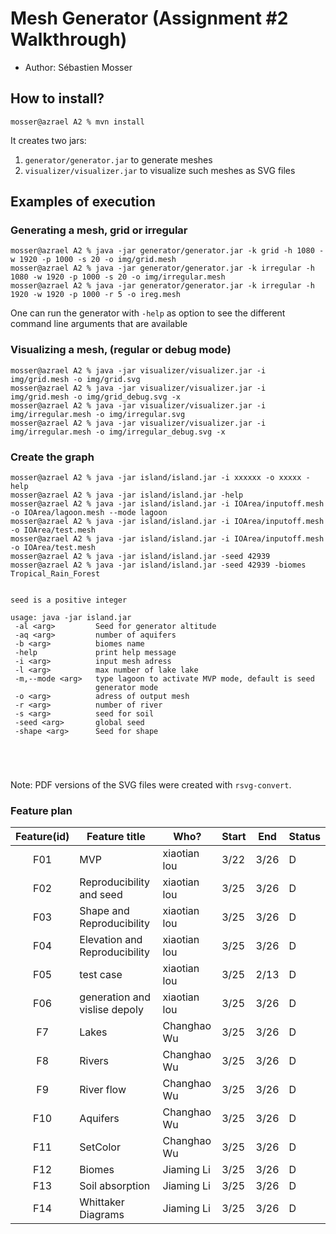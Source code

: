 # Mesh Generator (Assignment #2 Walkthrough)

  - Author: Sébastien Mosser

## How to install?

```
mosser@azrael A2 % mvn install
```

It creates two jars:

  1. `generator/generator.jar` to generate meshes
  2. `visualizer/visualizer.jar` to visualize such meshes as SVG files

## Examples of execution

### Generating a mesh, grid or irregular

```
mosser@azrael A2 % java -jar generator/generator.jar -k grid -h 1080 -w 1920 -p 1000 -s 20 -o img/grid.mesh
mosser@azrael A2 % java -jar generator/generator.jar -k irregular -h 1080 -w 1920 -p 1000 -s 20 -o img/irregular.mesh
mosser@azrael A2 % java -jar generator/generator.jar -k irregular -h 1920 -w 1920 -p 1000 -r 5 -o ireg.mesh
```

One can run the generator with `-help` as option to see the different command line arguments that are available

### Visualizing a mesh, (regular or debug mode)

```
mosser@azrael A2 % java -jar visualizer/visualizer.jar -i img/grid.mesh -o img/grid.svg          
mosser@azrael A2 % java -jar visualizer/visualizer.jar -i img/grid.mesh -o img/grid_debug.svg -x
mosser@azrael A2 % java -jar visualizer/visualizer.jar -i img/irregular.mesh -o img/irregular.svg   
mosser@azrael A2 % java -jar visualizer/visualizer.jar -i img/irregular.mesh -o img/irregular_debug.svg -x
```

### Create the graph
```
mosser@azrael A2 % java -jar island/island.jar -i xxxxxx -o xxxxx -help    
mosser@azrael A2 % java -jar island/island.jar -help
mosser@azrael A2 % java -jar island/island.jar -i IOArea/inputoff.mesh -o IOArea/lagoon.mesh --mode lagoon   
mosser@azrael A2 % java -jar island/island.jar -i IOArea/inputoff.mesh -o IOArea/test.mesh   
mosser@azrael A2 % java -jar island/island.jar -i IOArea/inputoff.mesh -o IOArea/test.mesh 
mosser@azrael A2 % java -jar island/island.jar -seed 42939
mosser@azrael A2 % java -jar island/island.jar -seed 42939 -biomes Tropical_Rain_Forest


seed is a positive integer

usage: java -jar island.jar
 -al <arg>         Seed for generator altitude
 -aq <arg>         number of aquifers
 -b <arg>          biomes name
 -help             print help message
 -i <arg>          input mesh adress
 -l <arg>          max number of lake lake
 -m,--mode <arg>   type lagoon to activate MVP mode, default is seed
                   generator mode
 -o <arg>          adress of output mesh
 -r <arg>          number of river
 -s <arg>          seed for soil
 -seed <arg>       global seed
 -shape <arg>      Seed for shape

  



```


Note: PDF versions of the SVG files were created with `rsvg-convert`.
### Feature plan
| Feature(id) | Feature title | Who? | Start | End | Status |
|:--:|---------------|------|-------|-----|--------|
|F01 | MVP| xiaotian lou | 3/22 | 3/26 | D |
|F02 | Reproducibility and seed| xiaotian lou | 3/25 | 3/26 | D |
|F03 | Shape and Reproducibility| xiaotian lou | 3/25| 3/26 | D |
|F04 | Elevation and Reproducibility| xiaotian lou | 3/25 | 3/26 | D |
|F05 | test case| xiaotian lou | 3/25 | 2/13 | D |
|F06 | generation and vislise depoly| xiaotian lou | 3/25 | 3/26 | D |
|F7 | Lakes| Changhao Wu | 3/25 | 3/26 | D |
|F8 | Rivers| Changhao Wu | 3/25 | 3/26 | D |
|F9 | River flow| Changhao Wu | 3/25 | 3/26 | D |
|F10 | Aquifers| Changhao Wu | 3/25 | 3/26 | D |
|F11 | SetColor| Changhao Wu | 3/25 | 3/26 | D |
|F12 |Biomes| Jiaming Li | 3/25 | 3/26 | D |
|F13 |Soil absorption| Jiaming Li | 3/25 | 3/26 | D |
|F14| Whittaker Diagrams| Jiaming Li | 3/25 | 3/26 | D |

